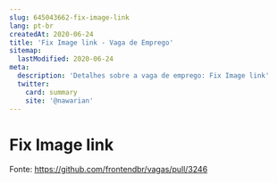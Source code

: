 ```yaml
---
slug: 645043662-fix-image-link
lang: pt-br
createdAt: 2020-06-24
title: 'Fix Image link - Vaga de Emprego'
sitemap:
  lastModified: 2020-06-24
meta:
  description: 'Detalhes sobre a vaga de emprego: Fix Image link'
  twitter:
    card: summary
    site: '@nawarian'
---
```


# Fix Image link



Fonte: https://github.com/frontendbr/vagas/pull/3246